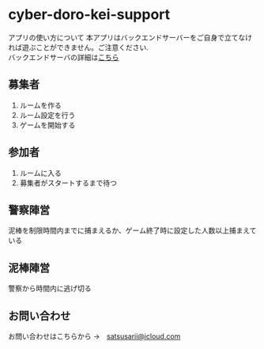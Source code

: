 # cyber-doro-kei-support

アプリの使い方について
本アプリはバックエンドサーバーをご自身で立てなければ遊ぶことができません。ご注意ください.  
バックエンドサーバの詳細は[こちら](https://github.com/cyber-doro-kei/cyber-doro-kei-back)

## 募集者
1. ルームを作る
2. ルーム設定を行う
3. ゲームを開始する

## 参加者
1. ルームに入る
2. 募集者がスタートするまで待つ

## 警察陣営
泥棒を制限時間内までに捕まえるか、ゲーム終了時に設定した人数以上捕まえている

## 泥棒陣営
警察から時間内に逃げ切る

## お問い合わせ
お問い合わせはこちらから
→　satsusarii@icloud.com
